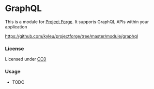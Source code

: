 <!--- Content managed by Project Forge, see [projectforge.md] for details. -->
# GraphQL

This is a module for [Project Forge](https://projectforge.dev). It supports GraphQL APIs within your application

https://github.com/kyleu/projectforge/tree/master/module/graphql

### License 

Licensed under [CC0](https://creativecommons.org/publicdomain/zero/1.0)

### Usage

- TODO
